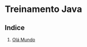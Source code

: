 # Treinamento Java

## Indice 
1. [Olá Mundo](https://github.com/LeonardoBoatti/1-java/tree/master/1)

